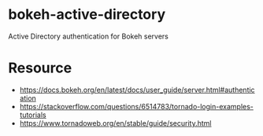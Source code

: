 # bokeh-active-directory
Active Directory authentication for Bokeh servers

# Resource
+ https://docs.bokeh.org/en/latest/docs/user_guide/server.html#authentication
+ https://stackoverflow.com/questions/6514783/tornado-login-examples-tutorials
+ https://www.tornadoweb.org/en/stable/guide/security.html
